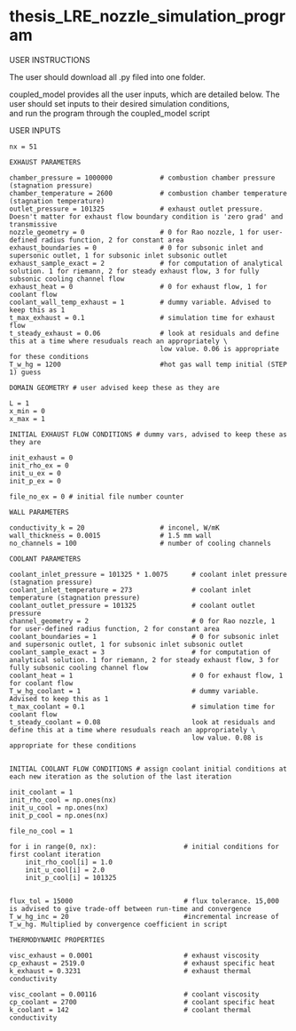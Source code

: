 # thesis_LRE_nozzle_simulation_program

USER INSTRUCTIONS

The user should download all .py filed into one folder. 

coupled_model provides all the user inputs, which are detailed below. The user should set inputs to their desired simulation conditions, \
and run the program through the coupled_model script

USER INPUTS

    nx = 51
    
    EXHAUST PARAMETERS
    
    chamber_pressure = 1000000            # combustion chamber pressure (stagnation pressure)
    chamber_temperature = 2600            # combustion chamber temperature (stagnation temperature)
    outlet_pressure = 101325              # exhaust outlet pressure. Doesn't matter for exhaust flow boundary condition is 'zero grad' and transmissive
    nozzle_geometry = 0                   # 0 for Rao nozzle, 1 for user-defined radius function, 2 for constant area
    exhaust_boundaries = 0                # 0 for subsonic inlet and supersonic outlet, 1 for subsonic inlet subsonic outlet
    exhaust_sample_exact = 2              # for computation of analytical solution. 1 for riemann, 2 for steady exhaust flow, 3 for fully subsonic cooling channel flow
    exhaust_heat = 0                      # 0 for exhaust flow, 1 for coolant flow
    coolant_wall_temp_exhaust = 1         # dummy variable. Advised to keep this as 1
    t_max_exhaust = 0.1                   # simulation time for exhaust flow
    t_steady_exhaust = 0.06               # look at residuals and define this at a time where resuduals reach an appropriately \
                                          low value. 0.06 is appropriate for these conditions
    T_w_hg = 1200                         #hot gas wall temp initial (STEP 1) guess
    
    DOMAIN GEOMETRY # user advised keep these as they are
    
    L = 1
    x_min = 0
    x_max = 1

    INITIAL EXHAUST FLOW CONDITIONS # dummy vars, advised to keep these as they are
    
    init_exhaust = 0
    init_rho_ex = 0
    init_u_ex = 0
    init_p_ex = 0

    file_no_ex = 0 # initial file number counter

    WALL PARAMETERS
    
    conductivity_k = 20                   # inconel, W/mK
    wall_thickness = 0.0015               # 1.5 mm wall
    no_channels = 100                     # number of cooling channels

    COOLANT PARAMETERS
    
    coolant_inlet_pressure = 101325 * 1.0075      # coolant inlet pressure (stagnation pressure)
    coolant_inlet_temperature = 273               # coolant inlet temperature (stagnation pressure)
    coolant_outlet_pressure = 101325              # coolant outlet pressure
    channel_geometry = 2                          # 0 for Rao nozzle, 1 for user-defined radius function, 2 for constant area
    coolant_boundaries = 1                        # 0 for subsonic inlet and supersonic outlet, 1 for subsonic inlet subsonic outlet
    coolant_sample_exact = 3                      # for computation of analytical solution. 1 for riemann, 2 for steady exhaust flow, 3 for fully subsonic cooling channel flow
    coolant_heat = 1                              # 0 for exhaust flow, 1 for coolant flow
    T_w_hg_coolant = 1                            # dummy variable. Advised to keep this as 1
    t_max_coolant = 0.1                           # simulation time for coolant flow
    t_steady_coolant = 0.08                       look at residuals and define this at a time where resuduals reach an appropriately \
                                                  low value. 0.08 is appropriate for these conditions


    INITIAL COOLANT FLOW CONDITIONS # assign coolant initial conditions at each new iteration as the solution of the last iteration 
     
    init_coolant = 1
    init_rho_cool = np.ones(nx)
    init_u_cool = np.ones(nx)
    init_p_cool = np.ones(nx)

    file_no_cool = 1

    for i in range(0, nx):                      # initial conditions for first coolant iteration 
        init_rho_cool[i] = 1.0
        init_u_cool[i] = 2.0
        init_p_cool[i] = 101325


    flux_tol = 15000                            # flux tolerance. 15,000 is advised to give trade-off between run-time and convergence
    T_w_hg_inc = 20                             #incremental increase of T_w_hg. Multiplied by convergence coefficient in script

    THERMODYNAMIC PROPERTIES

    visc_exhaust = 0.0001                       # exhaust viscosity
    cp_exhaust = 2519.0                         # exhaust specific heat
    k_exhaust = 0.3231                          # exhaust thermal conductivity

    visc_coolant = 0.00116                      # coolant viscosity
    cp_coolant = 2700                           # coolant specific heat
    k_coolant = 142                             # coolant thermal conductivity
